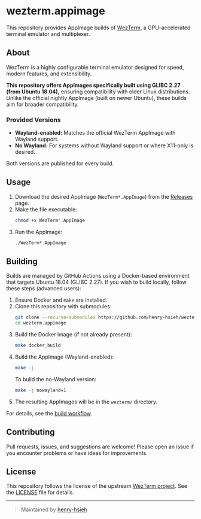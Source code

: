 # wezterm.appimage

This repository provides AppImage builds of [WezTerm](https://github.com/wez/wezterm), a GPU-accelerated terminal emulator and multiplexer.

## About

WezTerm is a highly configurable terminal emulator designed for speed, modern features, and extensibility.

**This repository offers AppImages specifically built using GLIBC 2.27 (from Ubuntu 18.04),** ensuring compatibility with older Linux distributions.
Unlike the official nightly AppImage (built on newer Ubuntu), these builds aim for broader compatibility.

### Provided Versions

- **Wayland-enabled:** Matches the official WezTerm AppImage with Wayland support.
- **No Wayland:** For systems without Wayland support or where X11-only is desired.

Both versions are published for every build.

## Usage

1. Download the desired AppImage (`WezTerm*.AppImage`) from the [Releases](https://github.com/henry-hsieh/wezterm.appimage/releases) page.
2. Make the file executable:
   ```bash
   chmod +x WezTerm*.AppImage
   ```
3. Run the AppImage:
   ```bash
   ./WezTerm*.AppImage
   ```

## Building

Builds are managed by GitHub Actions using a Docker-based environment that targets Ubuntu 18.04 (GLIBC 2.27).
If you wish to build locally, follow these steps (advanced users):

1. Ensure Docker and `make` are installed.
2. Clone this repository with submodules:
   ```bash
   git clone --recurse-submodules https://github.com/henry-hsieh/wezterm.appimage.git
   cd wezterm.appimage
   ```
3. Build the Docker image (if not already present):
   ```bash
   make docker_build
   ```
4. Build the AppImage (Wayland-enabled):
   ```bash
   make -j
   ```
   To build the no-Wayland version:
   ```bash
   make -j nowayland=1
   ```
5. The resulting AppImages will be in the `wezterm/` directory.

For details, see the [build workflow](.github/workflows/build.yml).

## Contributing

Pull requests, issues, and suggestions are welcome! Please open an issue if you encounter problems or have ideas for improvements.

## License

This repository follows the license of the upstream [WezTerm project](https://github.com/wez/wezterm). See the [LICENSE](./LICENSE) file for details.

---

> Maintained by [henry-hsieh](https://github.com/henry-hsieh)
